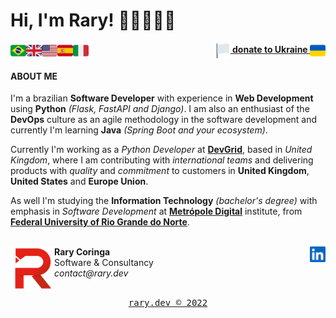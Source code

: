 <h1> Hi, I'm Rary! 👋🏽👨🏽‍💻</h1>

<!-- These flags are found on https://emojipedia.org/flags/ and the Twitter emoji version is being used here -->
<img align="left" width="25" src="img/flags/brazil.png">
<img align="left" width="25" src="img/flags/united-kingdom.png">
<img align="left" width="25" src="img/flags/united-states.png">
<img align="left" width="25" src="img/flags/spain.png">
<img align="left" width="25" src="img/flags/italy.png">
<div align="right"><a href="https://help.rescue.org/donate-br/ukraine-crisis" target="_blank"><img align="center" width="25" src="img/flags/white.png"><b> donate to Ukraine </b><img align="center" width="25" src="img/flags/ukraine.png"></a></div>

<!-- <details open> -->
<!--   <summary><h4>ABOUT ME</h4></summary> -->
<h4>ABOUT ME</h4>

<p>
  I'm a brazilian <b>Software Developer</b> with experience in <b>Web Development</b> using <b>Python</b> <i>(Flask, FastAPI and Django)</i>. I am also an enthusiast of the <b>DevOps</b> culture as an agile methodology in the software development and currently I'm learning <b>Java</b> <i>(Spring Boot and your ecosystem)</i>.
</p>
<p>
  Currently I'm working as a <i>Python Developer</i> at <a href="https://devgrid.co.uk" target="_blank"><b>DevGrid</b></a>, based in <i>United Kingdom</i>, where I am contributing with <i>international teams</i> and delivering products with <i>quality</i> and <i>commitment</i> to customers in <b>United Kingdom</b>, <b>United States</b> and <b>Europe Union</b>.
</p>
<p>
  As well I'm studying the <b>Information Technology</b> <i>(bachelor's degree)</i> with emphasis in <i>Software Development</i> at <a href="https://www.metropoledigital.ufrn.br" target="_blank"><b>Metrópole Digital</b></a> institute, from <a href="https://ufrn.br" target="_blank"><b>Federal University of Rio Grande do Norte</b></a>.
</p>
<!-- </details> -->

<!-- <details> -->
<!--   <summary><h4>MY SKILLS</h4></summary> -->
  
<!--   <i>{ under development }</i> -->
<!-- </details> -->

<div align="left">
  <br/>
  <!-- These icons are found on https://simpleicons.org/ as .svg (a work on Figma was done to color and convert to png) -->
  <a href="https://www.linkedin.com/in/rarycoringa/" target="_blank"><img align="right" width="25" src="img/icons/linkedin.png"></a>
  
  <img align="left" width="70" src="img/logos/red.png">
  <b>Rary Coringa</b>
  <br/>Software & Consultancy
  <br/><i>contact@rary.dev</i>
</div>

<div align="center">
  <br/><a href="https://www.rary.dev/" target="_blank"><pre>rary.dev © 2022</pre></a>
</div>
